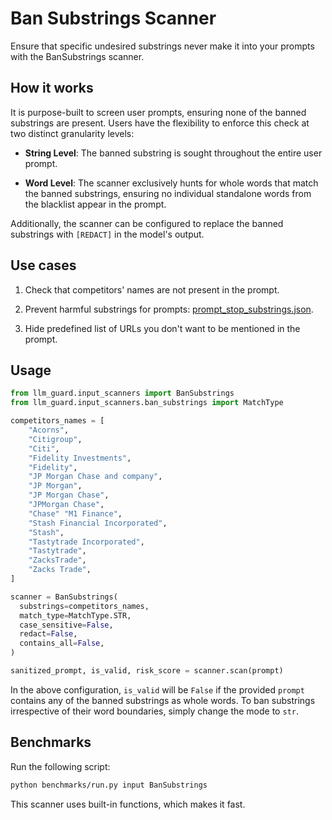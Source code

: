 # Ban Substrings Scanner

Ensure that specific undesired substrings never make it into your prompts with the BanSubstrings scanner.

## How it works

It is purpose-built to screen user prompts, ensuring none of the banned substrings are present.
Users have the flexibility to enforce this check at two distinct granularity levels:

- **String Level**: The banned substring is sought throughout the entire user prompt.

- **Word Level**: The scanner exclusively hunts for whole words that match the banned substrings, ensuring no individual
  standalone words from the blacklist appear in the prompt.

Additionally, the scanner can be configured to replace the banned substrings with `[REDACT]` in the model's output.

## Use cases

1. Check that competitors' names are not present in the prompt.

2. Prevent harmful substrings for prompts: [prompt_stop_substrings.json](https://github.com/laiyer-ai/llm-guard/blob/main/llm_guard/resources/prompt_stop_substrings.json).

3. Hide predefined list of URLs you don't want to be mentioned in the prompt.

## Usage

```python
from llm_guard.input_scanners import BanSubstrings
from llm_guard.input_scanners.ban_substrings import MatchType

competitors_names = [
    "Acorns",
    "Citigroup",
    "Citi",
    "Fidelity Investments",
    "Fidelity",
    "JP Morgan Chase and company",
    "JP Morgan",
    "JP Morgan Chase",
    "JPMorgan Chase",
    "Chase" "M1 Finance",
    "Stash Financial Incorporated",
    "Stash",
    "Tastytrade Incorporated",
    "Tastytrade",
    "ZacksTrade",
    "Zacks Trade",
]

scanner = BanSubstrings(
  substrings=competitors_names,
  match_type=MatchType.STR,
  case_sensitive=False,
  redact=False,
  contains_all=False,
)

sanitized_prompt, is_valid, risk_score = scanner.scan(prompt)
```

In the above configuration, `is_valid` will be `False` if the provided `prompt` contains any of the banned substrings as
whole words. To ban substrings irrespective of their word boundaries, simply change the mode to `str`.

## Benchmarks

Run the following script:

```sh
python benchmarks/run.py input BanSubstrings
```

This scanner uses built-in functions, which makes it fast.

